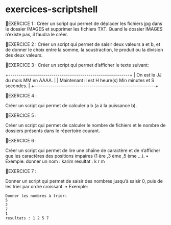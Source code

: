 # exercices-scriptshell

🔴EXERCICE 1 :
Créer un script qui permet de déplacer les fichiers jpg dans le dossier IMAGES et supprimer les fichiers TXT. Quand le dossier IMAGES n’existe pas, il faudra le créer.
  
🔴EXERCICE 2 :
Créer un script qui permet de saisir deux valeurs a et b, et de donner le choix entre la somme, la soustraction, le produit ou la division des deux valeurs.

🔴EXERCICE 3 :
Créer un script qui permet d’afficher le texte suivant:

+-----------------------------------------------------------+
| On est le JJ du mois MM en AAAA.                          |
|  Maintenant il est H heure(s) Min minutes et S secondes.  |
+-----------------------------------------------------------+

🔴EXERCICE 4 :

Créer un script qui permet de calculer a b (a à la puissance b).

🔴EXERCICE 5 :

Créer un script qui permet de calculer le nombre de fichiers et le nombre de dossiers présents dans le répertoire courant.

🔴EXERCICE 6 :

Créer un script qui permet de lire une chaîne de caractère et de n’afficher que les caractères des positions impaires (1 ère ,3 ème ,5 ème ...).
• Exemple:
	donner un nom : karim
	resultat : k r m

🔴EXERCICE 7 :

Donner un script qui permet de saisir des nombres jusqu’à saisir 0, puis de les trier par ordre croissant.
• Exemple:

	Donner les nombres à trier:
	5
	2
	7
	1
	resultats : 1 2 5 7

